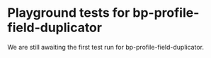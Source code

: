 # Playground tests for bp-profile-field-duplicator
We are still awaiting the first test run for bp-profile-field-duplicator.
